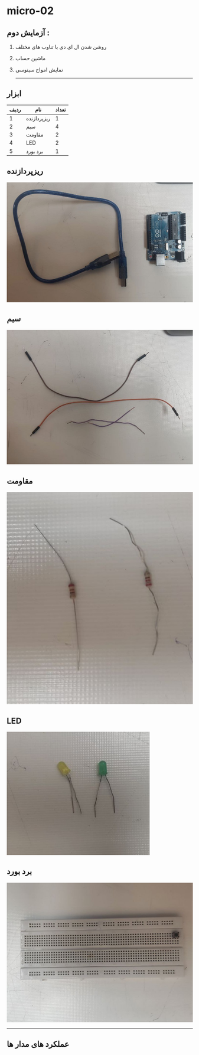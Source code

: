 # micro-02
## آزمایش دوم : 
1. روشن شدن ال ای دی با تناوب های مختلف
2. ماشین حساب
3. نمایش امواج سینوسی
   
   ---
## ابزار
| ردیف | نام |تعداد|
| ----------- | ----------- |-----------|
|  1| ریزپردازنده|1|
|2|سیم|4|
|3|مقاومت|2|
|4|LED|2|
|5|برد بورد|1|
## ریزپردازنده
![](/media/micro.jpg)

## سیم
![ ](/media/Sim.jpg)


## مقاومت
![](/media/Resis.jpg)

## LED
![](/media/LED.jpg)

## برد بورد
![](/media/Board.jpg)

---
## عملکرد های مدار ها 
